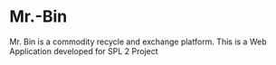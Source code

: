 # Mr.-Bin
Mr. Bin is a commodity recycle and exchange platform. This is a Web Application developed for SPL 2 Project 
